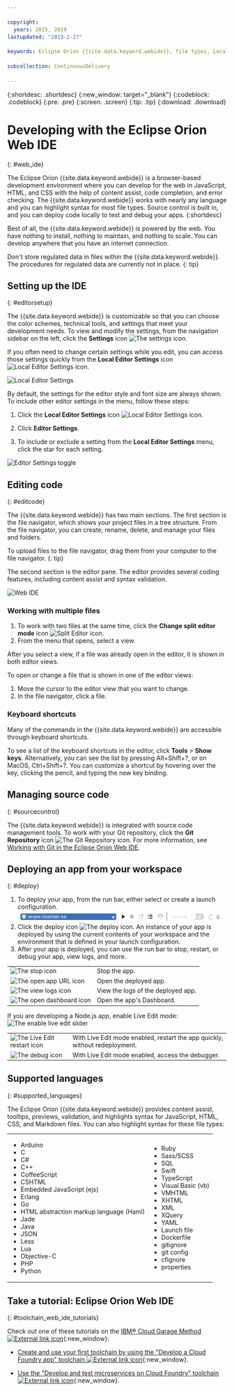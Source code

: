 ```yaml
---

copyright:
  years: 2015, 2019
lastupdated: "2019-2-27"

keywords: Eclipse Orion {{site.data.keyword.webide}}, file types, Local Editor Settings icon

subcollection: ContinuousDelivery

---
```


{:shortdesc: .shortdesc}
{:new_window: target="_blank"}
{:codeblock: .codeblock}
{:pre: .pre}
{:screen: .screen}
{:tip: .tip}
{:download: .download}

# Developing with the Eclipse Orion Web IDE
{: #web_ide}

The Eclipse Orion {{site.data.keyword.webide}} is a browser-based development environment where you can develop for the web in JavaScript, HTML, and CSS with the help of content assist, code completion, and error checking. The {{site.data.keyword.webide}} works with nearly any language and you can highlight syntax for most file types. Source control is built in, and you can deploy code locally to test and debug your apps.
{:shortdesc}

Best of all, the {{site.data.keyword.webide}} is powered by the web. You have nothing to install, nothing to maintain, and nothing to scale. You can develop anywhere that you have an internet connection.

Don't store regulated data in files within the {{site.data.keyword.webide}}. The procedures for regulated data are currently not in place.
{: tip}

## Setting up the IDE
{: #editorsetup}

The {{site.data.keyword.webide}} is customizable so that you can choose the color schemes, technical tools, and settings that meet your development needs. To view and modify the settings, from the navigation sidebar on the left, click the **Settings** icon <img class="inline" src="images/webide_settings_icon_light_small.png"  alt="The settings icon">.

If you often need to change certain settings while you edit, you can access those settings quickly from the **Local Editor Settings** icon <img class="inline" src="images/webide_local_settings_icon_light_small.png"  alt="Local Editor Settings icon">.

![Local Editor Settings](images/webide_local_editor_settings_light.png)

By default, the settings for the editor style and font size are always shown. To include other editor settings in the menu, follow these steps:

1. Click the **Local Editor Settings** icon <img class="inline" src="images/webide_local_settings_icon_light_small.png"  alt="Local Editor Settings icon">.

2. Click **Editor Settings**.

3. To include or exclude a setting from the **Local Editor Settings** menu, click the star for each setting.

![Editor Settings toggle](images/webide_editor_settings_toggle_light.png)


## Editing code
{: #editcode}

The {{site.data.keyword.webide}} has two main sections. The first section is the file navigator, which shows your project files in a tree structure. From the file navigator, you can create, rename, delete, and manage your files and folders.

To upload files to the file navigator, drag them from your computer to the file navigator.
{: tip}

The second section is the editor pane. The editor provides several coding features, including content assist and syntax validation.

![Web IDE](images/webide_light.png)

### Working with multiple files
1. To work with two files at the same time, click the **Change split editor mode** icon <img class="inline" src="images/webide_split_editor_icon_light_small.png"  alt="Split Editor icon">.
2. From the menu that opens, select a view.

 After you select a view, if a file was already open in the editor, it is shown in both editor views.

 To open or change a file that is shown in one of the editor views:
 1. Move the cursor to the editor view that you want to change.
 2. In the file navigator, click a file.

### Keyboard shortcuts
Many of the commands in the {{site.data.keyword.webide}} are accessible through keyboard shortcuts.

To see a list of the keyboard shortcuts in the editor, click **Tools** > **Show keys**. Alternatively, you can see the list by pressing Alt+Shift+?, or on MacOS, Ctrl+Shift+?. You can customize a shortcut by hovering over the key, clicking the pencil, and typing the new key binding.

## Managing source code
{: #sourcecontrol}

The {{site.data.keyword.webide}} is integrated with source code management tools. To work with your Git repository, click the **Git Repository** icon <img class="inline" src="images/webide_git_icon_light_small.png"  alt="The Git Repository icon">.  For more information, see [Working with Git in the Eclipse Orion Web IDE](/docs/services/ContinuousDelivery?topic=ContinuousDelivery-git_web_ide#git_web_ide).

## Deploying an app from your workspace
{: #deploy}

1. To deploy your app, from the run bar, either select or create a launch configuration.
   ![Run bar](images/webide_runbar_light.png)   
1. Click the deploy icon <img class="inline" src="images/webide_deploy_button_light_small.png"  alt="The deploy icon">. An instance of your app is deployed by using the current contents of your workspace and the environment that is defined in your launch configuration.
2. After your app is deployed, you can use the run bar to stop, restart, or debug your app, view logs, and more.

<table role="presentation">
<tr><td><img src="./images/stop_button.png"  alt="The stop icon"></td><td>Stop the app.</td></tr>
<tr><td> <img src="./images/open_app_url.png"  alt="The open app URL icon"></td><td> Open the deployed app.</td></tr>
<tr><td><img src="./images/view_logs.png"  alt="The view logs icon"></td><td>View the logs of the deployed app.</td></tr>
<tr><td><img src="./images/open_dashboard.png"  alt="The open dashboard icon"></td><td>Open the app's Dashboard.</td></tr>
</table>

If you are developing a Node.js app, enable Live Edit mode:  <img  src="./images/enable_live_edit.png"  alt="The enable live edit slider">

<table role="presentation"><tr><td><img src="./images/live_edit_restart.png"  alt="The Live Edit restart icon"></td><td>With Live Edit mode enabled, restart the app quickly, without redeployment.</td></tr>
<tr><td> <img src="./images/debug_icon.png"  alt="The debug icon"></td>
<td>With Live Edit mode enabled, access the debugger.
</td></tr>
</table>

<!-- 3/6/2016: bl commands don't work with V2/CD
## Editing outside of the {{site.data.keyword.webide}}
{: #editlocal}

To use an editor besides the {{site.data.keyword.webide}}, set up {{site.data.keyword.Bluemix_live}} so that you can work directly with your project files in any tool. {{site.data.keyword.Bluemix_live_notm}} is a command-line application that synchronizes the changes in your local file system with your cloud workspace in {{site.data.keyword.Bluemix_short}}.

### Before you begin

Download and install the [{{site.data.keyword.Bluemix_live_notm}} command-line interface ![External link icon](../../icons/launch-glyph.svg "External link icon")](http://livesyncdownload.ng.bluemix.net){: new_window}.

### Synchronizing your local environment with {{site.data.keyword.Bluemix_notm}}
{: #edit_local_download}

1. Open a command-line window.
2. Sign in to {{site.data.keyword.Bluemix_notm}}:

	```
	bl login
	```
	{: pre}

3. When you are prompted, enter your IBMid and password.
4. View a list of your {{site.data.keyword.Bluemix_notm}} projects:

	```
	bl projects
	```
	{: pre}

4. Synchronize your local environment with your project on {{site.data.keyword.Bluemix_notm}}:

	```
	bl sync projectName
	```
	{: pre}

where `projectName` is your {{site.data.keyword.Bluemix_notm}} app's name.

When you are finished editing, enter `q` to end synchronization.

### Enabling the Desktop Sync feature to edit code locally

The Desktop Sync feature is like Live Edit mode for the command line. You need the Desktop Sync feature to debug on the command line.
1. In another command-line window, enable the Desktop Sync feature:

	```
	cd localDirectory
	bl start
	```
	{: codeblock}

2. Use the launch configuration that you created in the {{site.data.keyword.webide}}. After you select the launch configuration, the Desktop Sync feature is enabled in your local environment. In the command-line window that you just opened, you can view the app's URL, the debug URL, the manage URL, and view the {{site.data.keyword.Bluemix_live_notm}} state.

3. Refresh the browser and verify that you can see the changes that you saved to static files in the local workspace.

### Disabling the Desktop Sync feature

1. In the second command-line window, enter `bl stop`.
2. In the first command-line window, enter `q`.

-->

## Supported languages
{: #supported_languages}

The Eclipse Orion {{site.data.keyword.webide}} provides content assist, tooltips, previews, validation, and highlights syntax for JavaScript, HTML, CSS, and Markdown files. You can also highlight syntax for these file types:

<table role="presentation">
<tr>
<td>
<ul><li>Arduino
</li><li>C</li>
<li>C#
</li><li>C++
</li><li>CoffeeScript
</li><li>CSHTML
</li><li>Embedded JavaScript (ejs)
</li><li>Erlang
</li><li>Go
</li><li>HTML abstraction markup language (Haml)
</li><li>Jade
</li><li>Java
</li><li>JSON
</li><li>Less  
</li><li>Lua  
</li><li>Objective-C
</li><li>PHP
</li><li>Python</li></ul>
</td>
<td>
<ul><li>Ruby
</li><li>Sass/SCSS
</li><li>SQL
</li><li>Swift
</li><li>TypeScript
</li><li>Visual Basic (vb)
</li><li>VMHTML
</li><li>XHTML
</li><li>XML
</li><li>XQuery
</li><li>YAML
</li><li>Launch file 	
</li><li>Dockerfile
</li><li>gitignore
</li><li>git config
</li><li>cfignore
</li><li>properties
</li></ul>
</td>
</tr>
</table>

## Take a tutorial: Eclipse Orion Web IDE
{: #toolchain_web_ide_tutorials}

Check out one of these tutorials on the [IBM&reg; Cloud Garage Method ![External link icon](../../icons/launch-glyph.svg "External link icon")](https://www.ibm.com/cloud/garage){:new_window}:

  * [Create and use your first toolchain by using the "Develop a Cloud Foundry app" toolchain ![External link icon](../../icons/launch-glyph.svg "External link icon")](https://www.ibm.com/cloud/garage/tutorials/introduce-develop-cloud-foundry-app-toolchain){:new_window}.

  * [Use the "Develop and test microservices on Cloud Foundry" toolchain ![External link icon](../../icons/launch-glyph.svg "External link icon")](https://www.ibm.com/cloud/garage/tutorials/use-develop-test-microservices-on-cloud-foundry-toolchain){:new_window}.
